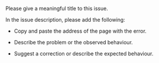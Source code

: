 Please give a meaningful title to this issue.

In the issue description, please add the following:

* Copy and paste the address of the page with the error.

* Describe the problem or the observed behaviour.

* Suggest a correction or describe the expected behaviour.
